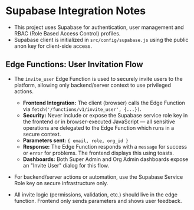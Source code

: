 # Supabase Integration Notes

- This project uses Supabase for authentication, user management and RBAC (Role Based Access Control) profiles.
- Supabase client is initialized in `src/config/supabase.js` using the public anon key for client-side access.

## Edge Functions: User Invitation Flow

- The `invite_user` Edge Function is used to securely invite users to the platform, allowing only backend/server context to use privileged actions.
  - **Frontend Integration:** The client (browser) calls the Edge Function via `fetch('/functions/v1/invite_user', {...})`.
  - **Security:** Never include or expose the Supabase service role key in the frontend or in browser-executed JavaScript — all sensitive operations are delegated to the Edge Function which runs in a secure context.
  - **Parameters sent:** `{ email, role, org_id }`
  - **Response:** The Edge Function responds with a `message` for success or `error` for problems. The frontend displays this using toasts.
  - **Dashboards:** Both Super Admin and Org Admin dashboards expose an "Invite User" dialog for this flow.

- For backend/server actions or automation, use the Supabase Service Role key on secure infrastructure only.

- All invite logic (permissions, validation, etc.) should live in the edge function. Frontend only sends parameters and shows user feedback.
